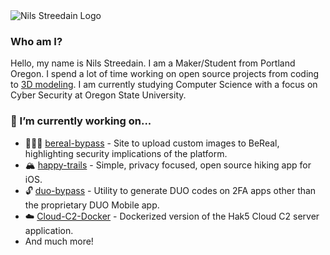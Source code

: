 <!--
# Hi there. I am Nils 👋 . Welcome to my Profile!!!

**nilsstreedain/nilsstreedain** is a ✨ _special_ ✨ repository because its `README.md` (this file) appears on your GitHub profile.

Here are some ideas to get you started:

- 🔭 I’m currently working on ...
- 🌱 I’m currently learning ...
- 👯 I’m looking to collaborate on ...
- 🤔 I’m looking for help with ...
- 💬 Ask me about ...
- 📫 How to reach me: ...
- 😄 Pronouns: ...
- ⚡ Fun fact: ...
-->
<picture>
  <source media="(prefers-color-scheme: dark)" srcset="lightLogo.png">
  <source media="(prefers-color-scheme: light)" srcset="darkLogo.png">
  <img alt="Nils Streedain Logo" srcset="darkLogo.png">
</picture>

### Who am I?
Hello, my name is Nils Streedain. I am a Maker/Student from Portland Oregon. I spend a lot of time working on open source projects from coding to [3D modeling](https://www.printables.com/social/1142-nilsstreedain/about). I am currently studying Computer Science with a focus on Cyber Security at Oregon State University.

### 🔭 I’m currently working on...
- 🧑🏻‍💻 [bereal-bypass](https://github.com/nilsstreedain/bereal-bypass) - Site to upload custom images to BeReal, highlighting security implications of the platform.
- 🏔️ [happy-trails](https://github.com/nilsstreedain/happy-trails) - Simple, privacy focused, open source hiking app for iOS.
- 🔓 [duo-bypass](https://github.com/nilsstreedain/duo-bypass) - Utility to generate DUO codes on 2FA apps other than the proprietary DUO Mobile app.
- ☁️ [Cloud-C2-Docker](https://github.com/nilsstreedain/Cloud-C2-Docker) - Dockerized version of the Hak5 Cloud C2 server application.
- And much more!
